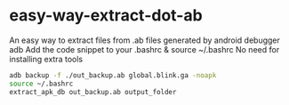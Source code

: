 # easy-way-extract-dot-ab

An easy way to extract files from .ab files generated by android debugger adb
Add the code snippet to your .bashrc & source ~/.bashrc
No need for installing extra tools

```bash
adb backup -f ./out_backup.ab global.blink.ga -noapk
source ~/.bashrc
extract_apk_db out_backup.ab output_folder
```
